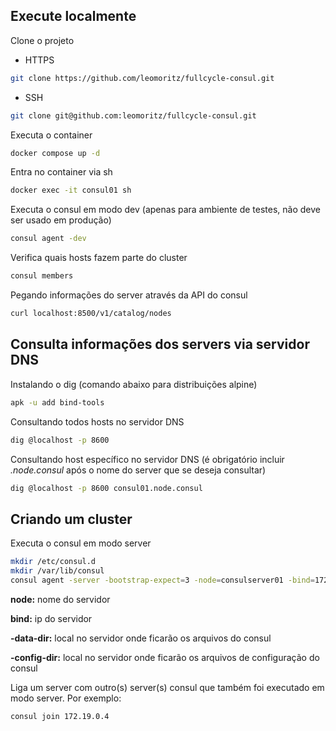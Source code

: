 ## Execute localmente 
Clone o projeto  
* HTTPS
~~~bash  
git clone https://github.com/leomoritz/fullcycle-consul.git
~~~

* SSH

~~~bash
git clone git@github.com:leomoritz/fullcycle-consul.git
~~~

Executa o container

~~~bash  
docker compose up -d
~~~

Entra no container via sh

~~~bash  
docker exec -it consul01 sh
~~~

Executa o consul em modo dev (apenas para ambiente de testes, não deve ser usado em produção)

~~~bash  
consul agent -dev
~~~

Verifica quais hosts fazem parte do cluster 

~~~bash  
consul members
~~~

Pegando informações do server através da API do consul

~~~bash  
curl localhost:8500/v1/catalog/nodes
~~~

## Consulta informações dos servers via servidor DNS

Instalando o dig (comando abaixo para distribuições alpine)

~~~bash  
apk -u add bind-tools
~~~

Consultando todos hosts no servidor DNS

~~~bash  
dig @localhost -p 8600
~~~

Consultando host específico no servidor DNS (é obrigatório incluir *.node.consul* após o nome do server que se deseja consultar)

~~~bash  
dig @localhost -p 8600 consul01.node.consul
~~~

## Criando um cluster

Executa o consul em modo server

~~~bash
mkdir /etc/consul.d
mkdir /var/lib/consul
consul agent -server -bootstrap-expect=3 -node=consulserver01 -bind=172.19.0.3 -data-dir=/var/lib/consul -config-dir=/etc/consul.d
~~~

**node:** nome do servidor

**bind:** ip do servidor

**-data-dir:** local no servidor onde ficarão os arquivos do consul

**-config-dir:** local no servidor onde ficarão os arquivos de configuração do consul

Liga um server com outro(s) server(s) consul que também foi executado em modo server. Por exemplo:

~~~bash
consul join 172.19.0.4
~~~


